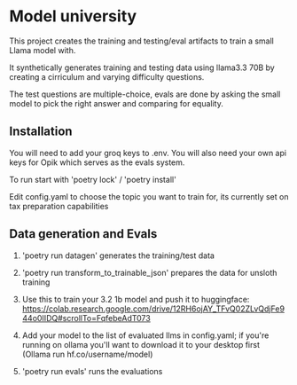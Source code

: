 # Model university

This project creates the training and testing/eval artifacts to train a small Llama model with.

It synthetically generates training and testing data using llama3.3 70B by creating a cirriculum and varying difficulty questions.

The test questions are multiple-choice, evals are done by asking the small model to pick the right answer and comparing for equality.

## Installation

You will need to add your groq keys to .env.
You will also need your own api keys for Opik which serves as the evals system.

To run start with 'poetry lock' / 'poetry install'

Edit config.yaml to choose the topic you want to train for, its currently set on tax preparation capabilities

## Data generation and Evals

1. 'poetry run datagen' generates the training/test data

2. 'poetry run transform_to_trainable_json' prepares the data for unsloth training

3. Use this to train your 3.2 1b model and push it to huggingface: https://colab.research.google.com/drive/12RH6ojAY_TFvQ02ZLvQdjFe944o0IIDQ#scrollTo=FqfebeAdT073

4. Add your model to the list of evaluated llms in config.yaml; if you're running on ollama you'll want to download it to your desktop first (Ollama run hf.co/username/model)

5. 'poetry run evals' runs the evaluations
